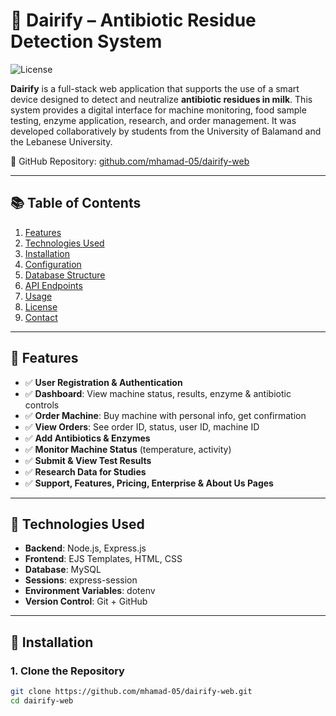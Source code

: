 # 🧪 Dairify – Antibiotic Residue Detection System

![License](https://img.shields.io/badge/license-MIT-green.svg)

**Dairify** is a full-stack web application that supports the use of a smart device designed to detect and neutralize **antibiotic residues in milk**. This system provides a digital interface for machine monitoring, food sample testing, enzyme application, research, and order management. It was developed collaboratively by students from the University of Balamand and the Lebanese University.

🔗 GitHub Repository: [github.com/mhamad-05/dairify-web](https://github.com/mhamad-05/dairify-web)

---

## 📚 Table of Contents

1. [Features](#features)  
2. [Technologies Used](#technologies-used)  
3. [Installation](#installation)  
4. [Configuration](#configuration)  
5. [Database Structure](#database-structure)  
6. [API Endpoints](#api-endpoints)  
7. [Usage](#usage)  
8. [License](#license)  
9. [Contact](#contact)  

---

## 🌟 Features

- ✅ **User Registration & Authentication**
- ✅ **Dashboard**: View machine status, results, enzyme & antibiotic controls
- ✅ **Order Machine**: Buy machine with personal info, get confirmation
- ✅ **View Orders**: See order ID, status, user ID, machine ID
- ✅ **Add Antibiotics & Enzymes**
- ✅ **Monitor Machine Status** (temperature, activity)
- ✅ **Submit & View Test Results**
- ✅ **Research Data for Studies**
- ✅ **Support, Features, Pricing, Enterprise & About Us Pages**

---

## 🧰 Technologies Used

- **Backend**: Node.js, Express.js  
- **Frontend**: EJS Templates, HTML, CSS  
- **Database**: MySQL  
- **Sessions**: express-session  
- **Environment Variables**: dotenv  
- **Version Control**: Git + GitHub  

---

## 💾 Installation

### 1. Clone the Repository

```bash
git clone https://github.com/mhamad-05/dairify-web.git
cd dairify-web

